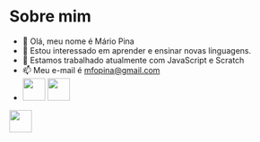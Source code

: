 # Sobre mim

- 👋 Olá, meu nome é Mário Pina
- 👀 Estou interessado em aprender e ensinar novas linguagens.
- 🌱 Estamos trabalhado atualmente com JavaScript e Scratch
- 📫 Meu e-mail é mfopina@gmail.com
- <img src="https://cdn.jsdelivr.net/gh/devicons/devicon/icons/java/java-original.svg" width="40" height="40"/> <img src="https://cdn.jsdelivr.net/gh/devicons/devicon/icons/linux/linux-original.svg" width="40" height="40"/>
<img src="https://icongr.am/devicon/android-original.svg?size=128&color=currentColor" width="40" height="40"/>
